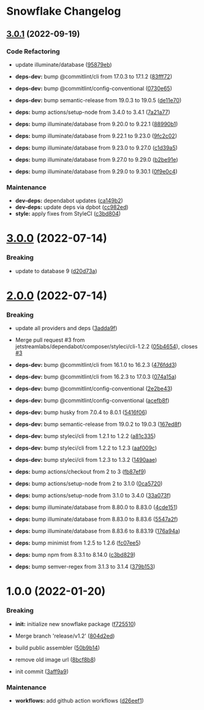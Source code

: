 # Snowflake Changelog

## [3.0.1](https://github.com/jetstreamlabs/snowflake/compare/v3.0.0...v3.0.1) (2022-09-19)


### Code Refactoring

* update illuminate/database ([95879eb](https://github.com/jetstreamlabs/snowflake/commit/95879eb065dd44085a76e0c7a08676bdfa57f8ed))


* **deps-dev:** bump @commitlint/cli from 17.0.3 to 17.1.2 ([83fff72](https://github.com/jetstreamlabs/snowflake/commit/83fff7224f302fccf4a065c49374afe12433b140))
* **deps-dev:** bump @commitlint/config-conventional ([0730e65](https://github.com/jetstreamlabs/snowflake/commit/0730e655af5528b990f4d95915b63ed5df7c9bdd))
* **deps-dev:** bump semantic-release from 19.0.3 to 19.0.5 ([de11e70](https://github.com/jetstreamlabs/snowflake/commit/de11e70013bb648fa3b871206adbad30b0f38843))
* **deps:** bump actions/setup-node from 3.4.0 to 3.4.1 ([7a21a77](https://github.com/jetstreamlabs/snowflake/commit/7a21a779dd19ceee0a9b11a2029a4515fe557494))
* **deps:** bump illuminate/database from 9.20.0 to 9.22.1 ([88990b1](https://github.com/jetstreamlabs/snowflake/commit/88990b1c2ab2119aeb9f37fc92c074e4b9e1e70a))
* **deps:** bump illuminate/database from 9.22.1 to 9.23.0 ([9fc2c02](https://github.com/jetstreamlabs/snowflake/commit/9fc2c0214d2fa04217c8722332ae530b8bdfbd90))
* **deps:** bump illuminate/database from 9.23.0 to 9.27.0 ([c1d39a5](https://github.com/jetstreamlabs/snowflake/commit/c1d39a5950dd009cf314cffb246353bb0a31f253))
* **deps:** bump illuminate/database from 9.27.0 to 9.29.0 ([b2be91e](https://github.com/jetstreamlabs/snowflake/commit/b2be91e4553c8eae67b9f8c2f11484d97539b010))
* **deps:** bump illuminate/database from 9.29.0 to 9.30.1 ([0f9e0c4](https://github.com/jetstreamlabs/snowflake/commit/0f9e0c41db76b9bf638cd98417c80773e89e9d6f))


### Maintenance

* **dev-deps:** dependabot updates ([ca149b2](https://github.com/jetstreamlabs/snowflake/commit/ca149b2c010ba71f8ced88fae5999110bca334c5))
* **dev-deps:** update deps via dpbot ([cc982ed](https://github.com/jetstreamlabs/snowflake/commit/cc982ed5298d4a22e32d44cdb1ab37d97e356778))
* **style:** apply fixes from StyleCI ([c3bd804](https://github.com/jetstreamlabs/snowflake/commit/c3bd804cebd2bbb17a97b58b5b7804e6f32a3b24))

# [3.0.0](https://github.com/jetstreamlabs/snowflake/compare/v2.0.0...v3.0.0) (2022-07-14)


### Breaking

* update to database 9 ([d20d73a](https://github.com/jetstreamlabs/snowflake/commit/d20d73a55eb98dc46fe4ceaba3dca8e3a26c87b3))

# [2.0.0](https://github.com/jetstreamlabs/snowflake/compare/v1.0.0...v2.0.0) (2022-07-14)


### Breaking

* update all providers and deps ([3adda9f](https://github.com/jetstreamlabs/snowflake/commit/3adda9f97ec15e146c024e583b643cde18803eaf))


* Merge pull request #3 from jetstreamlabs/dependabot/composer/styleci/cli-1.2.2 ([05b4654](https://github.com/jetstreamlabs/snowflake/commit/05b4654132636e161e4b36fa104db2de1d7655e1)), closes [#3](https://github.com/jetstreamlabs/snowflake/issues/3)
* **deps-dev:** bump @commitlint/cli from 16.1.0 to 16.2.3 ([476fdd3](https://github.com/jetstreamlabs/snowflake/commit/476fdd3a618d6ae9aa50822cd621cac14d90b757))
* **deps-dev:** bump @commitlint/cli from 16.2.3 to 17.0.3 ([074a15a](https://github.com/jetstreamlabs/snowflake/commit/074a15a70be8bc79bb344fa5bccf04aa5c91670b))
* **deps-dev:** bump @commitlint/config-conventional ([2e2be43](https://github.com/jetstreamlabs/snowflake/commit/2e2be43b2f3cd0aade1dd5b3e2886bc2efee5415))
* **deps-dev:** bump @commitlint/config-conventional ([acefb8f](https://github.com/jetstreamlabs/snowflake/commit/acefb8f4fe8ef0cd969c34aad7212fa8ade56ac0))
* **deps-dev:** bump husky from 7.0.4 to 8.0.1 ([5416f06](https://github.com/jetstreamlabs/snowflake/commit/5416f0681ff44913e46084a111bb3ba587b40d5b))
* **deps-dev:** bump semantic-release from 19.0.2 to 19.0.3 ([167ed8f](https://github.com/jetstreamlabs/snowflake/commit/167ed8fc84011fe98b33faa2224f1bdb43b049a9))
* **deps-dev:** bump styleci/cli from 1.2.1 to 1.2.2 ([a81c335](https://github.com/jetstreamlabs/snowflake/commit/a81c3353cc20bfd23b53dd556288f54b00f59af6))
* **deps-dev:** bump styleci/cli from 1.2.2 to 1.2.3 ([aaf009c](https://github.com/jetstreamlabs/snowflake/commit/aaf009cb709d541900fe3273b766fd5268a2085c))
* **deps-dev:** bump styleci/cli from 1.2.3 to 1.3.2 ([1490aae](https://github.com/jetstreamlabs/snowflake/commit/1490aaee6ca91386a271a889b184b13bb8726c15))
* **deps:** bump actions/checkout from 2 to 3 ([fb87ef9](https://github.com/jetstreamlabs/snowflake/commit/fb87ef99538a92fa981a664ec415767f9e6689af))
* **deps:** bump actions/setup-node from 2 to 3.1.0 ([0ca5720](https://github.com/jetstreamlabs/snowflake/commit/0ca5720e5f1053d351e0ac01c0a0094198801cfa))
* **deps:** bump actions/setup-node from 3.1.0 to 3.4.0 ([33a073f](https://github.com/jetstreamlabs/snowflake/commit/33a073ff492001f5f38d0d716c93966bbbb997d6))
* **deps:** bump illuminate/database from 8.80.0 to 8.83.0 ([4cde151](https://github.com/jetstreamlabs/snowflake/commit/4cde15175f38d41e6e381428383d9bc1053945d7))
* **deps:** bump illuminate/database from 8.83.0 to 8.83.6 ([5547a2f](https://github.com/jetstreamlabs/snowflake/commit/5547a2fc717f748863af7347a02cd13629ba5a05))
* **deps:** bump illuminate/database from 8.83.6 to 8.83.19 ([176a94a](https://github.com/jetstreamlabs/snowflake/commit/176a94ad8784c8966f9cac59ba9679d80d0bf34e))
* **deps:** bump minimist from 1.2.5 to 1.2.6 ([fc07ee5](https://github.com/jetstreamlabs/snowflake/commit/fc07ee50b09d9c0e47e4afa3696a75580939dd0d))
* **deps:** bump npm from 8.3.1 to 8.14.0 ([c3bd829](https://github.com/jetstreamlabs/snowflake/commit/c3bd829c5294cda1d57f7e0d9473b40bc1d39bae))
* **deps:** bump semver-regex from 3.1.3 to 3.1.4 ([379b153](https://github.com/jetstreamlabs/snowflake/commit/379b1536896ec004c996f41de70308aeb54efdc2))

# 1.0.0 (2022-01-20)


### Breaking

* **init:** initialize new snowflake package ([f725510](https://github.com/jetstreamlabs/snowflake/commit/f7255105aa4fcc0a8a275c40edf74637b9ba43c1))


* Merge branch 'release/v1.2' ([804d2ed](https://github.com/jetstreamlabs/snowflake/commit/804d2ed80e0d9417ebcf06aa3987c43ac3af10ba))
* build public assembler ([50b9b14](https://github.com/jetstreamlabs/snowflake/commit/50b9b14f2b09022f7703d73259e1e5860301e1ac))
* remove old image url ([8bcf8b8](https://github.com/jetstreamlabs/snowflake/commit/8bcf8b83b02e190e8dd6f1b9dc55c8256b45c2a0))
* init commit ([3aff9a9](https://github.com/jetstreamlabs/snowflake/commit/3aff9a92808ba4bf58ff402a10e293548203c1ef))


### Maintenance

* **workflows:** add github action workflows ([d26eef1](https://github.com/jetstreamlabs/snowflake/commit/d26eef1a99df893e3b8643b88b2ffb8628e90a03))
